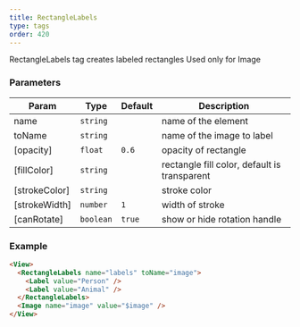 ```yaml
---
title: RectangleLabels
type: tags
order: 420
---
```


RectangleLabels tag creates labeled rectangles
Used only for Image

### Parameters

| Param | Type | Default | Description |
| --- | --- | --- | --- |
| name | <code>string</code> |  | name of the element |
| toName | <code>string</code> |  | name of the image to label |
| [opacity] | <code>float</code> | <code>0.6</code> | opacity of rectangle |
| [fillColor] | <code>string</code> |  | rectangle fill color, default is transparent |
| [strokeColor] | <code>string</code> |  | stroke color |
| [strokeWidth] | <code>number</code> | <code>1</code> | width of stroke |
| [canRotate] | <code>boolean</code> | <code>true</code> | show or hide rotation handle |

### Example
```html
<View>
  <RectangleLabels name="labels" toName="image">
    <Label value="Person" />
    <Label value="Animal" />
  </RectangleLabels>
  <Image name="image" value="$image" />
</View>
```
